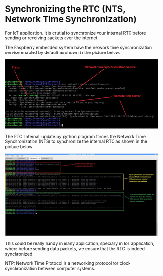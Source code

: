 # Synchronizing the RTC (NTS, Network Time Synchronization)

For IoT application, it is crutial to synchronize your internal RTC before sending or receiving packets over the internet. 

The Raspberry embedded system have the network time synchronization service enabled by default as shown in the picture below: 

![nts image](/photos/remote_time_server_nts_status.jpg)



The RTC_Internal_update.py python program forces the Network Time Synchronization (NTS) to synchronize the internal RTC as shown in the picture below: 

![programOutput image](/photos/Sync_Internal_RTC_From_Internet_explained.jpg)



This could be really handy in many application, specially in IoT application, where before sending data packets, we ensure that the RTC is indeed synchronized.



NTP: Network Time Protocol is a networking protocol for clock synchronization between computer systems.



